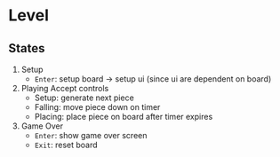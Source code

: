 # Level

## States
1. Setup
   - `Enter`: setup board -> setup ui (since ui are dependent on board)
2. Playing 
Accept controls
   - Setup: generate next piece
   - Falling: move piece down on timer
   - Placing: place piece on board after timer expires
4. Game Over
   - `Enter`: show game over screen
   - `Exit`: reset board

